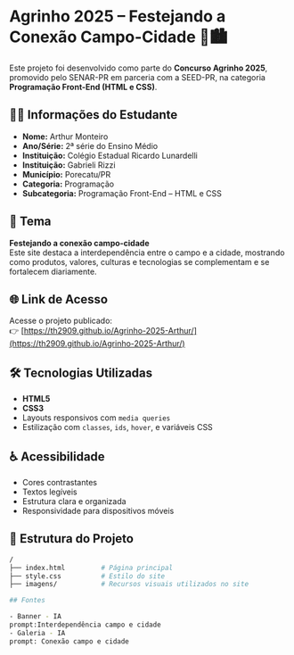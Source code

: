 # Agrinho 2025 – Festejando a Conexão Campo-Cidade 🌾🏙️

Este projeto foi desenvolvido como parte do **Concurso Agrinho 2025**, promovido pelo SENAR-PR em parceria com a SEED-PR, na categoria **Programação Front-End (HTML e CSS)**.

## 🧑‍🎓 Informações do Estudante

- **Nome:** Arthur Monteiro  
- **Ano/Série:** 2ª série do Ensino Médio  
- **Instituição:** Colégio Estadual Ricardo Lunardelli
- **Instituição:** Gabrieli Rizzi
- **Município:** Porecatu/PR  
- **Categoria:** Programação  
- **Subcategoria:** Programação Front-End – HTML e CSS  

## 🧠 Tema

**Festejando a conexão campo-cidade**  
Este site destaca a interdependência entre o campo e a cidade, mostrando como produtos, valores, culturas e tecnologias se complementam e se fortalecem diariamente.

## 🌐 Link de Acesso

Acesse o projeto publicado:  
👉 [https://th2909.github.io/Agrinho-2025-Arthur/](https://th2909.github.io/Agrinho-2025-Arthur/)

## 🛠️ Tecnologias Utilizadas

- **HTML5**  
- **CSS3**  
- Layouts responsivos com `media queries`  
- Estilização com `classes`, `ids`, `hover`, e variáveis CSS

## ♿ Acessibilidade

- Cores contrastantes  
- Textos legíveis  
- Estrutura clara e organizada  
- Responsividade para dispositivos móveis

## 📁 Estrutura do Projeto

```bash
/
├── index.html         # Página principal
├── style.css          # Estilo do site
├── imagens/           # Recursos visuais utilizados no site

## Fontes

- Banner - IA 
prompt:Interdependência campo e cidade
- Galeria - IA
prompt: Conexão campo e cidade

